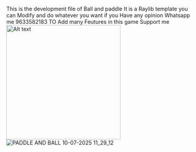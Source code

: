 This is the development file of Ball and paddle It is a Raylib template you can Modify and do whatever you want
if you Have any opinion Whatsapp me 9633582183
TO Add many Feutures in this game Support me
<img src="![PADDLE AND BALL 10-07-2025 11_29_12](https://github.com/user-attachments/assets/38de17ca-44b9-4135-b7cb-55332a75cd37)" alt="Alt text" width="300"/>
![PADDLE AND BALL 10-07-2025 11_29_12](https://github.com/user-attachments/assets/38de17ca-44b9-4135-b7cb-55332a75cd37)
